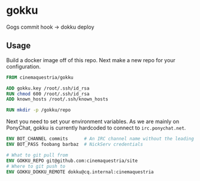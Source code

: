 gokku
=====

Gogs commit hook -> dokku deploy

Usage
-----

Build a docker image off of this repo. Next make a new repo for your 
configuration.

```Dockerfile
FROM cinemaquestria/gokku

ADD gokku.key /root/.ssh/id_rsa
RUN chmod 600 /root/.ssh/id_rsa
ADD known_hosts /root/.ssh/known_hosts

RUN mkdir -p /gokku/repo
```

Next you need to set your environment variables. As we are mainly on PonyChat, 
gokku is currently hardcoded to connect to `irc.ponychat.net`.

```Dockerfile
ENV BOT_CHANNEL commits      # An IRC channel name without the leading hash
ENV BOT_PASS foobang barbaz  # NickServ credentials

# What to git pull from
ENV GOKKU_REPO git@github.com:cinemaquestria/site
# Where to git push to
ENV GOKKU_DOKKU_REMOTE dokku@cq.internal:cinemaquestria
```
